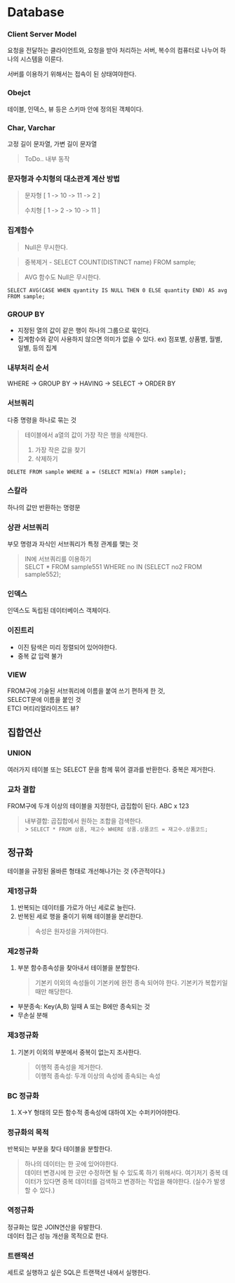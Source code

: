 # Database

### Client Server Model

요청을 전달하는 클라이언트와, 요청을 받아 처리하는 서버, 복수의 컴퓨터로 나누어 하나의 시스템을 이룬다.

서버를 이용하기 위해서는 접속이 된 상태여야한다.

### Obejct

테이블, 인덱스, 뷰 등은 스키마 안에 정의된 객체이다.

### Char, Varchar

고정 길이 문자열, 가변 길이 문자열

> ToDo.. 내부 동작

### 문자형과 수치형의 대소관계 계산 방법

> 문자형 [ 1 -> 10 -> 11 -> 2 ]
>
> 수치형 [ 1 -> 2 -> 10 -> 11 ]

### 집계함수

> Null은 무시한다. <br>

> 중복제거 - SELECT COUNT(DISTINCT name) FROM sample; <br>

> AVG 함수도 Null은 무시한다. <br>

```
SELECT AVG(CASE WHEN qyantity IS NULL THEN 0 ELSE quantity END) AS avg FROM sample;
```

### GROUP BY

- 지정된 열의 값이 같은 행이 하나의 그룹으로 묶인다.
- 집계함수와 같이 사용하지 않으면 의미가 없을 수 있다. ex) 점포별, 상품별, 월별, 일별, 등의 집계

### 내부처리 순서

WHERE -> GROUP BY -> HAVING -> SELECT -> ORDER BY

### 서브쿼리

다중 명령을 하나로 묶는 것

> 테이블에서 a열의 값이 가장 작은 행을 삭제한다. <br>
>
> 1. 가장 작은 값을 찾기 <br>
> 2. 삭제하기

```
DELETE FROM sample WHERE a = (SELECT MIN(a) FROM sample);
```

### 스칼라

하나의 값만 반환하는 명령문

### 상관 서브쿼리

부모 명령과 자식인 서브쿼리가 특정 관계를 맺는 것

> IN에 서브쿼리를 이용하기 <br>
> SELCT \* FROM sample551 WHERE no IN (SELECT no2 FROM sample552);

### 인덱스

인덱스도 독립된 데이터베이스 객체이다.

### 이진트리

- 이진 탐색은 미리 정렬되어 있어야한다.
- 중복 값 입력 불가

### VIEW

FROM구에 기술된 서브쿼리에 이름을 붙여 쓰기 편하게 한 것, <br>
SELECT문에 이름을 붙인 것 <br>
ETC) 머티리얼라이즈드 뷰?

## 집합연산

### UNION

여러가지 테이블 또는 SELECT 문을 함께 묶어 결과를 반환한다. 중복은 제거한다.

### 교차 결합

FROM구에 두개 이상의 테이블을 지정한다, 곱집합이 된다. ABC x 123

> 내부결합: 곱집합에서 원하는 조합을 검색한다. <br> > `SELECT * FROM 삼품, 재고수 WHERE 상품.상품코드 = 재고수.상품코드;`

## 정규화

테이블을 규정된 올바른 형태로 개선해나가는 것 (주관적이다.)

### 제1정규화

1. 반복되는 데이터를 가로가 아닌 세로로 늘린다.
2. 반복된 세로 행을 줄이기 위해 테이블을 분리한다.
   > 속성은 원자성을 가져야한다.

### 제2정규화

1. 부분 함수종속성을 찾아내서 테이블을 분할한다.
   > 기본키 이외의 속성들이 기본키에 완전 종속 되어야 한다.
   > 기본키가 복합키일때만 해당한다.

- 부분종속: Key(A,B) 일때 A 또는 B에만 종속되는 것
- 무손실 분해

### 제3정규화

1. 기본키 이외의 부분에서 중복이 없는지 조사한다.
   > 이행적 종속성을 제거한다. <br>
   > 이행적 종속성: 두개 이상의 속성에 종속되는 속성

### BC 정규화

1. X->Y 형태의 모든 함수적 종속성에 대하여 X는 수퍼키어야한다.

### 정규화의 목적

반복되는 부분을 찾다 테이블을 분할한다.

> 하나의 데이터는 한 곳에 있어야한다. <br>
> 데이터 변경시에 한 곳만 수정하면 될 수 있도록 하기 위해서다.
> 여기저기 중복 데이터가 있다면 중복 데이터를 검색하고 변경하는 작업을 해야한다. (실수가 발생할 수 있다.)

### 역정규화

정규화는 많은 JOIN연산을 유발한다.<br>
데이터 접근 성능 개선을 목적으로 한다.

### 트랜잭션

세트로 실행하고 싶은 SQL은 트랜잭션 내에서 실행한다.
